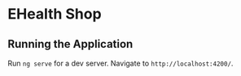 # EHealth Shop

## Running the Application

Run `ng serve` for a dev server. Navigate to `http://localhost:4200/`. 



